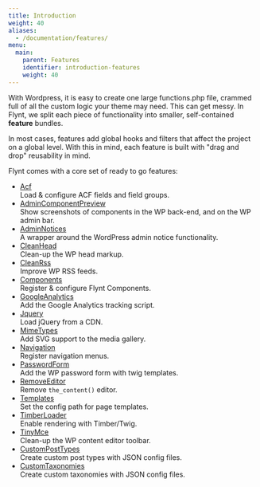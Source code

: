 ```yaml
---
title: Introduction
weight: 40
aliases:
  - /documentation/features/
menu:
  main:
    parent: Features
    identifier: introduction-features
    weight: 40
---
```


With Wordpress, it is easy to create one large functions.php file, crammed full of all the custom logic your theme may need. This can get messy. In Flynt, we split each piece of functionality into smaller, self-contained **feature** bundles.

In most cases, features add global hooks and filters that affect the project on a global level. With this in mind, each feature is built with "drag and drop" reusability in mind.

Flynt comes with a core set of ready to go features:

<div class="alert alert-list">
  <ul>
    <li>
      <a href="https://github.com/bleech/wp-starter-theme/tree/master/Features/Acf">Acf</a><br>
      Load &amp; configure ACF fields and field groups.
    </li>
    <li>
      <a href="https://github.com/bleech/wp-starter-theme/tree/master/Features/AdminComponentPreview">AdminComponentPreview</a><br>
      Show screenshots of components in the WP back-end, and on the WP admin bar.
    </li>
    <li>
      <a href="https://github.com/bleech/wp-starter-theme/tree/master/Features/AdminNotices">AdminNotices</a><br>
      A wrapper around the WordPress admin notice functionality.
    </li>
    <li>
      <a href="https://github.com/bleech/wp-starter-theme/tree/master/Features/CleanHead">CleanHead</a><br>
      Clean-up the WP head markup.
    </li>
    <li>
      <a href="https://github.com/bleech/wp-starter-theme/tree/master/Features/CleanRss">CleanRss</a><br>
      Improve WP RSS feeds.
    </li>
    <li>
      <a href="https://github.com/bleech/wp-starter-theme/tree/master/Features/Components">Components</a><br>
      Register &amp; configure Flynt Components.
    </li>
    <li>
      <a href="https://github.com/bleech/wp-starter-theme/blob/master/Features/GoogleAnalytics/GoogleAnalytics.php">GoogleAnalytics</a><br>
      Add the Google Analytics tracking script.
    </li>
    <li>
      <a href="https://github.com/bleech/wp-starter-theme/tree/master/Features/Jquery">Jquery</a><br>
      Load jQuery from a CDN.
    </li>
    <li>
      <a href="https://github.com/bleech/wp-starter-theme/tree/master/Features/MimeTypes">MimeTypes</a><br>
      Add SVG support to the media gallery.
    </li>
    <li>
      <a href="https://github.com/bleech/wp-starter-theme/tree/master/Features/Navigation">Navigation</a><br>
      Register navigation menus.
    </li>
    <li>
      <a href="https://github.com/bleech/wp-starter-theme/tree/master/Features/PasswordForm">PasswordForm</a><br>
      Add the WP password form with twig templates.
    </li>
    <li>
      <a href="https://github.com/bleech/wp-starter-theme/tree/master/Features/RemoveEditor">RemoveEditor</a><br>
      Remove <code>the_content()</code> editor.
    </li>
    <li>
      <a href="https://github.com/bleech/wp-starter-theme/tree/master/Features/Templates">Templates</a><br>
      Set the config path for page templates.
    </li>
    <li>
      <a href="https://github.com/bleech/wp-starter-theme/tree/master/Features/TimberLoader">TimberLoader</a><br>
      Enable rendering with Timber/Twig.
    </li>
    <li>
      <a href="https://github.com/bleech/wp-starter-theme/tree/master/Features/TinyMce">TinyMce</a><br>
      Clean-up the WP content editor toolbar.
    </li>
    <li>
      <a href="../wordpress/custom-post-types.md">CustomPostTypes</a><br>
      Create custom post types with JSON config files.
    </li>
    <li>
      <a href="#add-link">CustomTaxonomies</a><br>
      Create custom taxonomies with JSON config files.
    </li>
  </ul>
</div>
